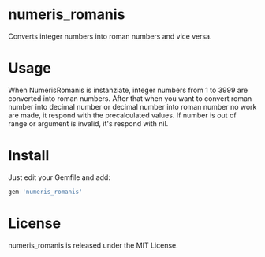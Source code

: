 # numeris_romanis
Converts integer numbers into roman numbers and vice versa.

# Usage
When NumerisRomanis is instanziate, integer numbers from 1 to 3999 are converted into roman numbers.
After that when you want to convert roman number into decimal number or decimal number into roman number no work are made, it respond with the precalculated values.
If number is out of range or argument is invalid, it's respond with nil.

# Install
Just edit your Gemfile and add:
```ruby
gem 'numeris_romanis'
```

# License
numeris_romanis is released under the MIT License.
